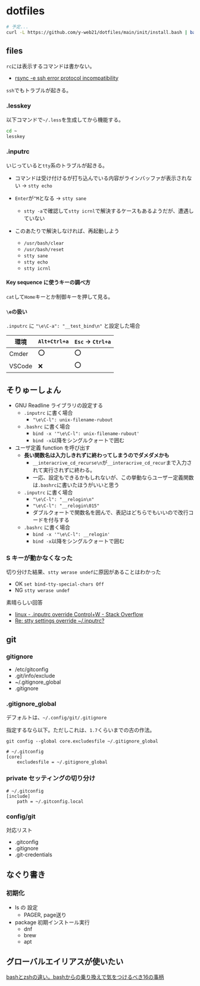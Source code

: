 # dotfiles

```bash
# 予定...
curl -L https://github.com/y-web21/dotfiles/main/init/install.bash | bash
```

## files

`rc`には表示するコマンドは書かない。

- [rsync -e ssh error protocol incompatibility](https://www.linuxquestions.org/questions/linux-networking-3/rsync-e-ssh-error-protocol-incompatibility-345101/)

`ssh`でもトラブルが起きる。

### .lesskey

以下コマンドで`~/.less`を生成してから機能する。

```sh
cd ~
lesskey
```

### .inputrc

いじっていると`tty`系のトラブルが起きる。

- コマンドは受け付けるが打ち込んでいる内容がラインバッファが表示されない -> `stty echo`
- `Enter`が`^M`となる -> `stty sane`
  - `stty -a`で確認して`stty icrnl`で解決するケースもあるようだが、遭遇していない

- このあたりで解決しなければ、再起動しよう
  - `/usr/bash/clear`
  - `/usr/bash/reset`
  - `stty sane`
  - `stty echo`
  - `stty icrnl`

#### Key sequence に使うキーの調べ方

`cat`して`Home`キーとか制御キーを押して見る。

#### `\e`の扱い

`.inputrc` に `"\e\C-a": "__test_bind\n"` と設定した場合

| 環境   | `Alt+Ctrl+a` | `Esc` -> `Ctrl+a` |
| ------ | ------------ | ----------------- |
| Cmder  | ⭕            | ⭕                 |
| VSCode | ❌            | ⭕                 |

## そりゅーしょん

- GNU Readline ライブラリの設定する
  - `.inputrc` に書く場合
    - `"\e\C-l": unix-filename-rubout`
  - `.bashrc` に書く場合
    - `bind -x '"\e\C-l": unix-filename-rubout'`
    - `bind -x`以降をシングルクォートで囲む
- ユーザ定義 function を呼び出す
  - **長い関数名は入力しきれずに終わってしまうのでダメダメかも**
    - `__interacrive_cd_recurse\n`が`__interacrive_cd_recur`まで入力されて実行されずに終わる。
    - 一応、設定もできるかもしれないが、この挙動ならユーザー定義関数は`.bashrc`に書いたほうがいいと思う
  - `.inputrc` に書く場合
    - `"\e\C-l": "__relogin\n"`
    - `"\e\C-l": "__relogin\015"`
    - ダブルクォートで関数名を囲んで、表記はどちらでもいいので改行コードを付与する
  - `.bashrc` に書く場合
    - `bind -x '"\e\C-l": __relogin'`
    - `bind -x`以降をシングルクォートで囲む

### S キーが動かなくなった

切り分けた結果、`stty werase undef`に原因があることはわかった

- OK `set bind-tty-special-chars Off`
- NG `stty werase undef`

素晴らしい回答

- [linux - .inputrc override Control+W - Stack Overflow](https://stackoverflow.com/questions/23349325/inputrc-override-controlw)
- [Re: stty settings override ~/.inputrc?](https://lists.gnu.org/archive/html/bug-bash/2005-08/msg00003.html)

## git

### gitignore

- /etc/gitconfig
- .git/info/exclude
- ~/.gitignore_global
- .gitignore

### .gitignore_global

デフォルトは、`~/.config/git/.gitignore`

指定するなら以下。ただしこれは、`1.7`くらいまでの古の作法。

`git config --global core.excludesfile ~/.gitignore_global`

``` t
# ~/.gitconfig
[core]
    excludesfile = ~/.gitignore_global
```

### private セッティングの切り分け

``` t
# ~/.gitconfig
[include]
    path = ~/.gitconfig.local
```

### config/git

対応リスト

- .gitconfig
- .gitignore
- .git-credentials

## なぐり書き

### 初期化

- ls の 設定
  - PAGER, page送り
- package 初期インストール実行
  - dnf
  - brew
  - apt

## グローバルエイリアスが使いたい

[bashとzshの違い。bashからの乗り換えで気をつけるべき16の事柄](https://kanasys.com/tech/803#index3)
